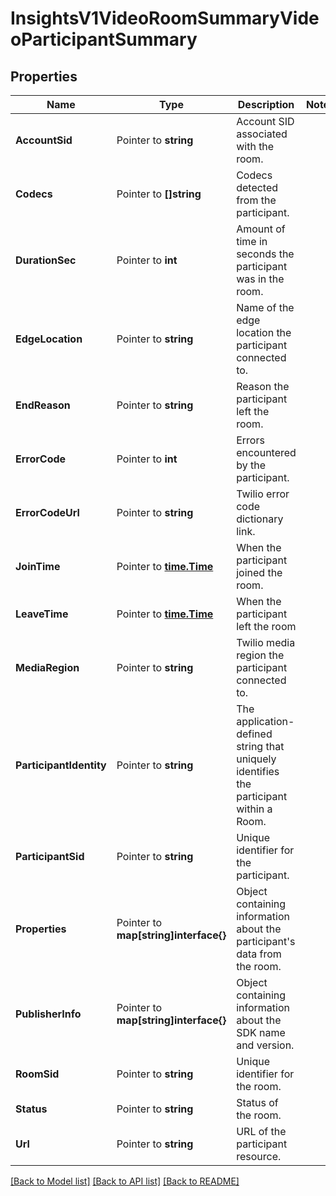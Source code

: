 # InsightsV1VideoRoomSummaryVideoParticipantSummary

## Properties

Name | Type | Description | Notes
------------ | ------------- | ------------- | -------------
**AccountSid** | Pointer to **string** | Account SID associated with the room. |
**Codecs** | Pointer to **[]string** | Codecs detected from the participant. |
**DurationSec** | Pointer to **int** | Amount of time in seconds the participant was in the room. |
**EdgeLocation** | Pointer to **string** | Name of the edge location the participant connected to. |
**EndReason** | Pointer to **string** | Reason the participant left the room. |
**ErrorCode** | Pointer to **int** | Errors encountered by the participant. |
**ErrorCodeUrl** | Pointer to **string** | Twilio error code dictionary link. |
**JoinTime** | Pointer to [**time.Time**](time.Time.md) | When the participant joined the room. |
**LeaveTime** | Pointer to [**time.Time**](time.Time.md) | When the participant left the room |
**MediaRegion** | Pointer to **string** | Twilio media region the participant connected to. |
**ParticipantIdentity** | Pointer to **string** | The application-defined string that uniquely identifies the participant within a Room. |
**ParticipantSid** | Pointer to **string** | Unique identifier for the participant. |
**Properties** | Pointer to **map[string]interface{}** | Object containing information about the participant's data from the room. |
**PublisherInfo** | Pointer to **map[string]interface{}** | Object containing information about the SDK name and version. |
**RoomSid** | Pointer to **string** | Unique identifier for the room. |
**Status** | Pointer to **string** | Status of the room. |
**Url** | Pointer to **string** | URL of the participant resource. |

[[Back to Model list]](../README.md#documentation-for-models) [[Back to API list]](../README.md#documentation-for-api-endpoints) [[Back to README]](../README.md)


